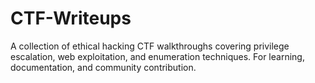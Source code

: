 # CTF-Writeups
 A collection of ethical hacking CTF walkthroughs covering privilege escalation, web exploitation, and enumeration techniques. For learning, documentation, and community contribution.
